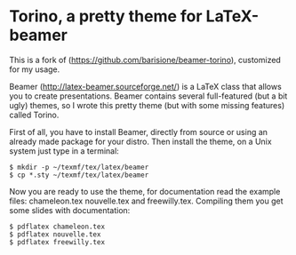 Torino, a pretty theme for LaTeX-beamer
=======================================

This is a fork of (https://github.com/barisione/beamer-torino), customized for
my usage.

Beamer   (http://latex-beamer.sourceforge.net/)   is   a   LaTeX   class
that allows  you  to  create  presentations.   Beamer  contains  several
full-featured (but a bit ugly) themes, so I wrote this pretty theme (but
with some missing features) called Torino.

First of all, you have to install Beamer, directly from source or  using
an already made package for your distro.  Then install the theme,  on  a
Unix system just type in a terminal:

    $ mkdir -p ~/texmf/tex/latex/beamer
    $ cp *.sty ~/texmf/tex/latex/beamer

Now you are ready to use the theme, for documentation read  the  example
files: chameleon.tex nouvelle.tex and freewilly.tex.  Compiling them you
get some slides with documentation:

    $ pdflatex chameleon.tex
    $ pdflatex nouvelle.tex
    $ pdflatex freewilly.tex
